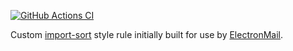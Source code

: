 [![GitHub Actions CI](https://github.com/vladimiry/import-sort-style/workflows/GitHub%20Actions%20CI/badge.svg?branch=master)](https://github.com/vladimiry/import-sort-style/actions)

Custom [import-sort](https://github.com/renke/import-sort) style rule initially built for use by [ElectronMail](https://github.com/vladimiry/ElectronMail).
